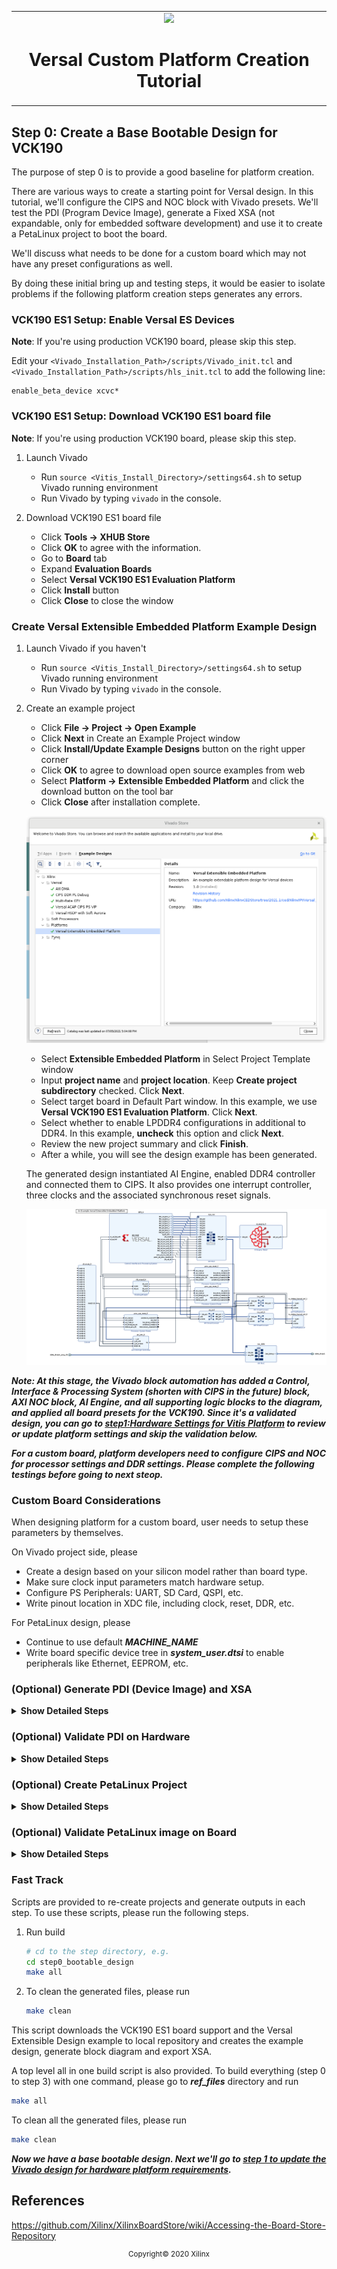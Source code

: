 <!-- 
# Copyright 2020 Xilinx Inc.
# 
# Licensed under the Apache License, Version 2.0 (the "License");
# you may not use this file except in compliance with the License.
# You may obtain a copy of the License at
#
#     http://www.apache.org/licenses/LICENSE-2.0
#
# Unless required by applicable law or agreed to in writing, software
# distributed under the License is distributed on an "AS IS" BASIS,
# WITHOUT WARRANTIES OR CONDITIONS OF ANY KIND, either express or implied.
# See the License for the specific language governing permissions and
# limitations under the License.
-->


<table width="100%">
 <tr width="100%">
    <td align="center"><img src="https://www.xilinx.com/content/dam/xilinx/imgs/press/media-kits/corporate/xilinx-logo.png" width="30%"/><h1>Versal Custom Platform Creation Tutorial</h1>
    </td>
 </tr>
</table>

## Step 0: Create a Base Bootable Design for VCK190

The purpose of step 0 is to provide a good baseline for platform creation.

There are various ways to create a starting point for Versal design. In this tutorial, we'll configure the CIPS and NOC block with Vivado presets. We'll test the PDI (Program Device Image), generate a Fixed XSA (not expandable, only for embedded software development) and use it to create a PetaLinux project to boot the board. 

We'll discuss what needs to be done for a custom board which may not have any preset configurations as well.

By doing these initial bring up and testing steps, it would be easier to isolate problems if the following platform creation steps generates any errors. 

### VCK190 ES1 Setup: Enable Versal ES Devices

**Note**: If you're using production VCK190 board, please skip this step.

Edit your `<Vivado_Installation_Path>/scripts/Vivado_init.tcl` and `<Vivado_Installation_Path>/scripts/hls_init.tcl` to add the following line:

```
enable_beta_device xcvc*
```

### VCK190 ES1 Setup: Download VCK190 ES1 board file

**Note**: If you're using production VCK190 board, please skip this step.

1. Launch Vivado

   - Run `source <Vitis_Install_Directory>/settings64.sh` to setup Vivado running environment
   - Run Vivado by typing `vivado` in the console.

2. Download VCK190 ES1 board file

   - Click **Tools -> XHUB Store**
   - Click **OK** to agree with the information.
   - Go to **Board** tab
   - Expand **Evaluation Boards**
   - Select **Versal VCK190 ES1 Evaluation Platform**
   - Click **Install** button
   - Click **Close** to close the window 

### Create Versal Extensible Embedded Platform Example Design

1. Launch Vivado if you haven't

   - Run `source <Vitis_Install_Directory>/settings64.sh` to setup Vivado running environment
   - Run Vivado by typing `vivado` in the console.

2. Create an example project

   - Click **File -> Project -> Open Example**
   - Click **Next** in Create an Example Project window
   - Click **Install/Update Example Designs** button on the right upper corner
   - Click **OK** to agree to download open source examples from web
   - Select **Platform -> Extensible Embedded Platform** and click the download button on the tool bar
   - Click **Close** after installation complete.

   ![Vivado XHUB download examples](images/step0/vivado_download_example.png)

   - Select **Extensible Embedded Platform** in Select Project Template window
   - Input **project name** and **project location**. Keep **Create project subdirectory** checked. Click **Next**.
   - Select target board in Default Part window. In this example, we use **Versal VCK190 ES1 Evaluation Platform**. Click **Next**.
   - Select whether to enable LPDDR4 configurations in additional to DDR4. In this example, **uncheck** this option and click **Next**.
   - Review the new project summary and click **Finish**.
   - After a while, you will see the design example has been generated.

   The generated design instantiated AI Engine, enabled DDR4 controller and connected them to CIPS. It also provides one interrupt controller, three clocks and the associated synchronous reset signals.

   ![Vivado Design Block Diagram](images/step0/vivado_design_diagram.png)

   

***Note: At this stage, the Vivado block automation has added a Control, Interface & Processing System (shorten with CIPS in the future) block, AXI NOC block, AI Engine, and all supporting logic blocks to the diagram, and applied all board presets for the VCK190. Since it's a validated design, you can go to [step1:Hardware Settings for Vitis Platform](step1.md) to review or update platform settings and skip the validation below.***

***For a custom board, platform developers need to configure CIPS and NOC for processor settings and DDR settings. Please complete the following testings before going to next steop.***

### Custom Board Considerations

When designing platform for a custom board, user needs to setup these parameters by themselves.

On Vivado project side, please

- Create a design based on your silicon model rather than board type.
- Make sure clock input parameters match hardware setup.
- Configure PS Peripherals: UART, SD Card, QSPI, etc.
- Write pinout location in XDC file, including clock, reset, DDR, etc.

For PetaLinux design, please

- Continue to use default ***MACHINE_NAME***
- Write board specific device tree in ***system_user.dtsi*** to enable peripherals like Ethernet, EEPROM, etc.


### (Optional) Generate PDI (Device Image) and XSA

<details>
  <summary><b>Show Detailed Steps</b></summary>

This step can be run if you created your custom hardware design from scratch rather than from the Vivado example design. You didn't select "This project is a Vitis Platform project" during platform creation.

1. Validate the Block Design

   - Click ***Validate Design (F6)*** button in block diagram toolbar.

2. Create HDL Wrapper

   - In Sources tab, right click system.bd and select ***Create HDL Wrapper***. In the pop-up window, select ***Let Vivado Manage***.

3. Generate Device Image

   - Click ***Generate Device Image*** in Flow Navigator

   - Click ***Yes*** if it pops up a meesage to say *No Implementation Results Available*.

   ![](./images/step0/vivado_no_imp_avail.png)

   - Click ***OK*** for default options for Launch Runs dialouge.

   It takes a while to generate block diagram and run through implementation.

   PDI is generated in `vck190_custom_platform.runs/impl_1/`

4. Export fixed XSA for PetaLinux project Creation

   a) Click Menu ***File -> Export -> Hardware***, click Next

   b) Select Output to ***Include Device Image***. Click Next.

   c) Set output XSA file name and directory. Click Next.

   d) Click Finish

</details>

### (Optional) Validate PDI on Hardware

<details>
  <summary><b>Show Detailed Steps</b></summary>

1. Connect hardware server in XSCT

   ```tcl
   # If JTAG cable is connected locally
   connect
   
   # If JTAG cable is connected on another server, launch hw_server on that server then connect to that remote hardware server
   connect -url TCP:<SERVER NAME or IP>:3121
   ```
   
   

2. Download PDI in XSCT

   ```tcl
   device program <PDI file>
   ```

   PDI program should download without errors. If any error occurs in XSCT console, please check block design settings.

   Here's the sample prints on UART console of VCK190 board


<details>
  <summary><b>Show Log</b></summary>

   ```
   [8.716546]****************************************
   [10.387178]Xilinx Versal Platform Loader and Manager
   [15.181959]Release 2020.2   Nov 30 2020  -  07:20:11
   [19.889662]Platform Version: v1.0 PMC: v1.0, PS: v1.0
   [24.684093]BOOTMODE: 0, MULTIBOOT: 0x0
   [28.172159]****************************************
   [32.817343] 28.506881 ms for PrtnNum: 1, Size: 2224 Bytes
   [37.939565]-------Loading Prtn No: 0x2
   [41.975581] 0.531603 ms for PrtnNum: 2, Size: 48 Bytes
   [46.307975]-------Loading Prtn No: 0x3
   [153.848428] 104.031565 ms for PrtnNum: 3, Size: 57168 Bytes
   [156.392071]-------Loading Prtn No: 0x4
   [159.994956] 0.012506 ms for PrtnNum: 4, Size: 2512 Bytes
   [165.110546]-------Loading Prtn No: 0x5
   [168.715028] 0.014362 ms for PrtnNum: 5, Size: 3424 Bytes
   [173.831756]-------Loading Prtn No: 0x6
   [177.430206] 0.007693 ms for PrtnNum: 6, Size: 80 Bytes
   [182.427400]+++++++Loading Image No: 0x2, Name: pl_cfi, Id: 0x18700000
   [188.652918]-------Loading Prtn No: 0x7
   [1564.072421] 1371.823162 ms for PrtnNum: 7, Size: 707472 Bytes
   [1566.876806]-------Loading Prtn No: 0x8
   [1956.351062] 385.792100 ms for PrtnNum: 8, Size: 365712 Bytes
   [1959.102465]+++++++Loading Image No: 0x3, Name: fpd, Id: 0x0420C003
   [1965.172668]-------Loading Prtn No: 0x9
   [1969.287834] 0.436437 ms for PrtnNum: 9, Size: 992 Bytes
   [1974.032078]***********Boot PDI Load: Done*************
   [1979.057962]55080.597596 ms: ROM Time
   [1982.528018]Total PLM Boot Time
   ```
</details>

If the PDI can't load successfully, please check the CIPS configruation. 

</details>


### (Optional) Create PetaLinux Project

<details>
  <summary><b>Show Detailed Steps</b></summary>

In a custom design, if you designed your own CIPS, NOC and AI Engine connection and properties, it's recommended to make sure this hardware design can boot Linux properly before going forward. 

For a quick verification in this step, we'll use VCK190 pre-built device tree. It helps to setup peripheral properties, such as Ethernet MAC phy address, etc. These settings are specific to each board. It needs BSP engineers to develop during board bring up phase for custom boards.

1. Create PetaLinux Project with XSA

   ```bash
   petalinux-create -t project --template versal --force -n petalinux
   cd petalinux
   petalinux-config --get-hw-description=<path to xsa directory> --silentconfig
   ```

   - The created PetaLinux project name is ***petalinux***. Please feel free to change the PetaLinux project name with ***petalinux-create -n*** option.
   - The XSA used for PetaLinux needs to be a post implementation XSA.

2. Apply VCK190 device tree

   - Run `petalinux-config`
   - Go to ***DTG Settings***
   - Enter ***versal-vck190-reva-x-ebm-02-reva*** for ***MACHINE_NAME*** option (CONFIG_SUBSYSTEM_MACHINE_NAME)
   
   Note: This preset device setting will add ethernet PHY info to device tree. The [device tree source code][1] will be applied to the PetaLinux project.

[1]: https://github.com/Xilinx/u-boot-xlnx/blob/master/arch/arm/dts/versal-vck190-revA-x-ebm-02-revA.dts

3. Build PetaLinux Image

   ```bash
   petalinux-build
   petalinux-package --boot --u-boot
   ```

   Output ***BOOT.BIN***, ***boot.scr*** and ***image.ub*** are located in ***images/linux*** directory.

</details>


### (Optional) Validate PetaLinux image on Board

<details>
  <summary><b>Show Detailed Steps</b></summary>

1. Copy ***BOOT.BIN***, ***image.ub*** and ***boot.scr*** from **build/petalinux/images/linux** directory to SD card (fat32 partition).
2. Insert SD card to VCK190, set boot mode to SD boot (0001) and boot the board.
3. Make sure Linux boot successfully. Login with username: root, password: root

<details>
  <summary><b>Show Log</b></summary>
  
```
root@petalinux:~# [391.115631]****************************************
[392.964450]Xilinx Versal Platform Loader and Manager
[397.854212]Release 2020.2   Nov 30 2020  -  08:35:24
[402.657115]Platform Version: v1.0 PMC: v1.0, PS: v1.0
[407.546118]BOOTMODE: 14, MULTIBOOT: 0xF0000000
[411.825475]****************************************
[416.562993] 27.536159 ms for PrtnNum: 1, Size: 2224 Bytes
[421.778446]-------Loading Prtn No: 0x2
[425.913643] 0.539328 ms for PrtnNum: 2, Size: 48 Bytes
[430.334103]-------Loading Prtn No: 0x3
[460.345490] 26.411068 ms for PrtnNum: 3, Size: 55792 Bytes
[462.806209]-------Loading Prtn No: 0x4
[469.349675] 2.942065 ms for PrtnNum: 4, Size: 6032 Bytes
[471.634443]-------Loading Prtn No: 0x5
[475.247578] 0.018731 ms for PrtnNum: 5, Size: 80 Bytes
PSM Firmware version: 2020.2 [Build: Nov 30 2020 08:35:39 ]
[485.617643]+++++++Loading Image No: 0x2, Name: pl_cfi, Id: 0x18700000
[491.879575]-------Loading Prtn No: 0x6
[12215.749846] 11720.267596 ms for PrtnNum: 6, Size: 707472 Bytes
[12218.734381]-------Loading Prtn No: 0x7
[12409.592215] 187.084284 ms for PrtnNum: 7, Size: 365712 Bytes
[12412.438018]+++++++Loading Image No: 0x3, Name: fpd, Id: 0x0420C003
[12418.595431]-------Loading Prtn No: 0x8
[12425.245950] 2.878087 ms for PrtnNum: 8, Size: 992 Bytes
[12427.832593]+++++++Loading Image No: 0x4, Name: apu_subsyste, Id: 0x1C000000
[12434.597334]-------Loading Prtn No: 0x9
[12451.208925] 12.838115 ms for PrtnNum: 9, Size: 24752 Bytes
[12453.843937]-------Loading Prtn No: 0xA
[12483.552243] 25.934581 ms for PrtnNum: 10, Size: 59360 Bytes
[12486.274409]-------Loading Prtn No: 0xB
[12875.033006] 384.984465 ms for PrtnNum: 11, Size: 883968 Bytes
N[12877.994431]***** ** **Bont PDr Load:lDone***A****** **
[1i88a.177003]4t0.8 5415 ms: ROMOTime
[12886.560593]cotal P M BootOTime
                                   BL31: Non secure code at 0x8000000
NOTICE:  BL31: v2.2(debug):xilinx_rebase_v2.2_2020.1-10-ge6eea88b1
NOTICE:  BL31: Built : 08:34:09, Nov 30 2020
INFO:    GICv3 with legacy support detected. ARM GICv3 driver initialized in EL3
INFO:    BL31: Initializing runtime services
WARNING: BL31: cortex_a72: CPU workaround for 859971 was missing!
INFO:    BL31: cortex_a72: CPU workaround for cve_2017_5715 was applied
INFO:    BL31: cortex_a72: CPU workaround for cve_2018_3639 was applied
INFO:    BL31: Preparing for EL3 exit to normal world
INFO:    Entry point address = 0x8000000
INFO:    SPSR = 0x3c9


U-Boot 2020.01 (Nov 30 2020 - 08:35:27 +0000)

Model: Xilinx Versal vck190 Eval board revA (EMMC)
DRAM:  2 GiB
EL Level:       EL2
MMC:   sdhci@f1040000: 1, sdhci@f1050000: 0
In:    serial@ff000000
Out:   serial@ff000000
Err:   serial@ff000000
Bootmode: LVL_SHFT_SD_MODE1
Net:
ZYNQ GEM: ff0c0000, mdio bus ff0c0000, phyaddr 1, interface rgmii-id

Warning: ethernet@ff0c0000 (eth0) using random MAC address - d6:20:82:36:90:32
eth0: ethernet@ff0c0000
ZYNQ GEM: ff0d0000, mdio bus ff0c0000, phyaddr 2, interface rgmii-id

Warning: ethernet@ff0d0000 (eth1) using random MAC address - 2a:64:10:c2:a6:be
, eth1: ethernet@ff0d0000
Hit any key to stop autoboot:  0
switch to partitions #0, OK
mmc0 is current device
Scanning mmc 0:1...
Found U-Boot script /boot.scr
2007 bytes read in 17 ms (115.2 KiB/s)
## Executing script at 20000000
17065984 bytes read in 1372 ms (11.9 MiB/s)
## Loading kernel from FIT Image at 10000000 ...
   Using 'conf@system-top.dtb' configuration
   Trying 'kernel@1' kernel subimage
     Description:  Linux kernel
     Type:         Kernel Image
     Compression:  gzip compressed
     Data Start:   0x100000f8
     Data Size:    8341982 Bytes = 8 MiB
     Architecture: AArch64
     OS:           Linux
     Load Address: 0x00080000
     Entry Point:  0x00080000
     Hash algo:    sha256
     Hash value:   2f80978de5abed593d2caad4b8322d21400424d2510173d49fa04f0d78e8b83f
   Verifying Hash Integrity ... sha256+ OK
## Loading ramdisk from FIT Image at 10000000 ...
   Using 'conf@system-top.dtb' configuration
   Trying 'ramdisk@1' ramdisk subimage
     Description:  petalinux-image-minimal
     Type:         RAMDisk Image
     Compression:  uncompressed
     Data Start:   0x107fad60
     Data Size:    8697128 Bytes = 8.3 MiB
     Architecture: AArch64
     OS:           Linux
     Load Address: unavailable
     Entry Point:  unavailable
     Hash algo:    sha256
     Hash value:   89c3603e8057b56af941cb225c0859d3e57fe2d6e04f0856a4dce74c41855e2e
   Verifying Hash Integrity ... sha256+ OK
## Loading fdt from FIT Image at 10000000 ...
   Using 'conf@system-top.dtb' configuration
   Trying 'fdt@system-top.dtb' fdt subimage
     Description:  Flattened Device Tree blob
     Type:         Flat Device Tree
     Compression:  uncompressed
     Data Start:   0x107f4be8
     Data Size:    24741 Bytes = 24.2 KiB
     Architecture: AArch64
     Hash algo:    sha256
     Hash value:   e3695fb8926b53c44738ceb4be473cef2bd53d6aaa49fd9c695af71d5ca3a80a
   Verifying Hash Integrity ... sha256+ OK
   Booting using the fdt blob at 0x107f4be8
   Uncompressing Kernel Image
   Loading Ramdisk to 787b4000, end 78fff528 ... OK
   Loading Device Tree to 000000000fff6000, end 000000000ffff0a4 ... OK

Starting kernel ...

(skipping very long Linux boot log)

[    6.149369] Run /init as init process
INIT: version 2.88 booting
Starting udev
[    6.229790] udevd[264]: starting version 3.2.8
[    6.234535] random: udevd: uninitialized urandom read (16 bytes read)
[    6.241009] random: udevd: uninitialized urandom read (16 bytes read)
[    6.247486] random: udevd: uninitialized urandom read (16 bytes read)
[    6.257326] udevd[265]: starting eudev-3.2.8
[    6.615105] random: fast init done
[    6.655502] EXT4-fs (mmcblk1p2): recovery complete
[    6.659634] FAT-fs (mmcblk1p1): Volume was not properly unmounted. Some data may be corrupt. Please run fsck.
[    6.660306] EXT4-fs (mmcblk1p2): mounted filesystem with ordered data mode. Opts: (null)
Configuring packages on first boot....
 (This may take several minutes. Please do not power off the machine.)
Running postinst /etc/rpm-postinsts/100-sysvinit-inittab...
update-rc.d: /etc/init.d/run-postinsts exists during rc.d purge (continuing)
INIT: Entering runlevel: 5
Configuring network interfaces... [    6.965895] pps pps0: new PPS source ptp0
[    6.969920] macb ff0c0000.ethernet: gem-ptp-timer ptp clock registered.
udhcpc: started, v1.31.0
udhcpc: sending discover
udhcpc: sending discover
udhcpc: sending discover
udhcpc: no lease, forking to background
done.
Starting haveged: haveged: listening socket at 3
haveged: haveged starting up


Starting Dropbear SSH server: Generating 2048 bit rsa key, this may take a while...
haveged: haveged: ver: 1.9.5; arch: generic; vend: ; build: (gcc 9.2.0 CTV); collect: 128K

haveged: haveged: cpu: (VC); data: 16K (D); inst: 16K (D); idx: 11/40; sz: 15456/64452

haveged: haveged: tot tests(BA8): A:1/1 B:1/1 continuous tests(B):  last entropy estimate 7.9996

haveged: haveged: fills: 0, ge[   16.670222] random: crng init done
nerated: 0

[   16.675530] random: 7 urandom warning(s) missed due to ratelimiting
Public key portion is:
ssh-rsa AAAAB3NzaC1yc2EAAAADAQABAAABAQClK2Vcoh4YaCLp+s+owIWrtsm5rSzDMAd28vfmHU6grRmr+MQDpbZGelx8FW+7eOffSAbbfiVjrLNuiIP77neX3bfKir8Am6c4YTQCLUc06Mgao52pL0w2Vu+oa/DikBfR9iDkYBpQeO66eEnS3VXH8FwParDcwG475juQ06WO0PgbQh2PghNkW13yJF8vfk/hS9ZXn0MNbn96x+MVe6b70HZFmOllriJeEQj3eVgKKBaZZAYwEW24ynpCM0bWnFSzyohc3ZYTqRnOqXe9bie/Pr18vZs7kqkVUSKhuxstAGG/oRJAM46ODQNwLT8HzMSGnmXsN3pnW8XwFlMNMHHp root@petalinux
Fingerprint: sha1!! 14:87:a7:46:70:bf:0e:a7:cb:75:fd:80:b9:79:e4:ce:7a:1b:25:f7
dropbear.
Starting internet superserver: inetd.
Starting syslogd/klogd: done
Starting tcf-agent: OK

PetaLinux 2020.2 petalinux /dev/ttyAMA0

petalinux login:

```
</details>

</details>

### Fast Track

Scripts are provided to re-create projects and generate outputs in each step. To use these scripts, please run the following steps.

1. Run build

   ```bash
   # cd to the step directory, e.g.
   cd step0_bootable_design
   make all
   ```
   
2. To clean the generated files, please run

   ```bash
   make clean
   ```
This script downloads the VCK190 ES1 board support and the Versal Extensible Design example to local repository and creates the example design, generate block diagram and export XSA.

   

A top level all in one build script is also provided. To build everything (step 0 to step 3) with one command, please go to ***ref_files*** directory and run

```bash
make all
```

To clean all the generated files, please run

```bash
make clean
```



***Now we have a base bootable design. Next we'll go to [step 1 to update the Vivado design for hardware platform requirements](./step1.md).***





## References

https://github.com/Xilinx/XilinxBoardStore/wiki/Accessing-the-Board-Store-Repository

<p align="center"><sup>Copyright&copy; 2020 Xilinx</sup></p>

